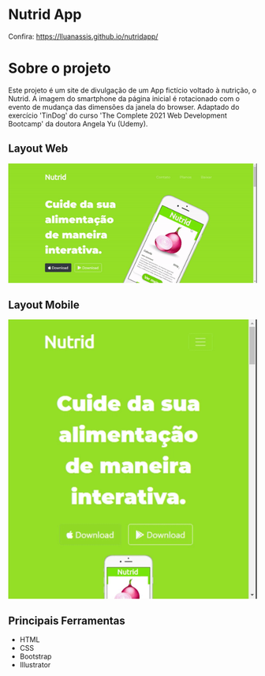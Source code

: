 # Nutrid App 
Confira: https://lluanassis.github.io/nutridapp/

# Sobre o projeto
Este projeto é um site de divulgação de um App fictício voltado à nutrição, o Nutrid. A imagem do smartphone da página inicial é rotacionado com o evento de mudança das dimensões da janela do browser.
Adaptado do exercício 'TinDog' do curso 'The Complete 2021 Web Development Bootcamp' da doutora Angela Yu (Udemy). 

## Layout Web
![Medium Gif](https://raw.githubusercontent.com/lluanassis/nutridapp/master/images/nutridapp_web.gif)

## Layout Mobile
![Medium Gif](https://raw.githubusercontent.com/lluanassis/nutridapp/master/images/nutridapp_phone.gif)

## Principais Ferramentas
- HTML 
- CSS
- Bootstrap
- Illustrator
